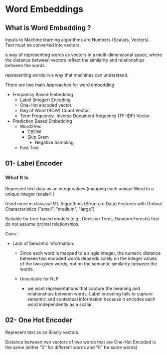 # Word Embeddings

## What is Word Embedding ?

Inputs to Machine learning algorithms are Numbers (Scalars, Vectors). <br>
Text must be converted into vectors.<br>

a way of representing words as vectors in a multi-dimensional space, where the distance between vectors reflect the similarity and relationships between the words.<br>

representing words in a way that machines can understand. <br>

There are two main Approaches for word embedding:
-  Frequency Based Embedding
    -  Label (integer) Encoding 
    -  One-Hot encoded vector.
    -  Bag of Word (BOW) Count Vector.
    -  Term Frequency- Inverse Document frequency (TF-IDF) Vector.  
-  Prediction Based Embedding
    -  Word2Vec
        -  CBOW
        -  Skip Gram
            -  Negative Sampling  
    -  Fast Text    



## 01- Label Encoder

### What It Is

Represent text data as an integr values (mapping each unique Word to a unique integer (scalar) )

Used more in classical ML Algorithms (Structure Data) Features with Ordinal Characteristics ("small", "medium", "large")

Suitable for tree-based models (e.g., Decision Trees, Random Forests) that do not assume ordinal relationships.

Cons : 

-  Lack of Semantic Information:
  
    -  Since each word is mapped to a single integer, the numeric distance between two encoded words depends solely on the integer values of the two given words, not on the semantic similarity between the words.
      
    -  Unsuitable for NLP
        -  we want representations that capture the meaning and relationships between words. Label encoding fails to capture semantic and contextual information because it encodes each word independently as a scalar.
       









## 02- One Hot Encoder

Represent text as an Binary vectors.

Distance between two vectors of two words that are One-Hot Encoded is the same (either “2” for different words and “0” for same words)










